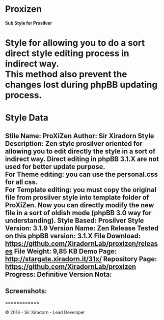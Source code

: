 # Proxizen
#### Sub Style for Prosilver  
Style for allowing you to do a sort direct style editing process in indirect way.  
This method also prevent the changes lost during phpBB updating process.
============
# Style Data
**Stile Name:** ProXiZen
**Author:** Sir Xiradorn
**Style Description:** Zen style prosilver oriented for allowing you to edit directly the style in a sort of indirect way. Direct editing in phpBB 3.1.X are not used for better update purpose.  
For Theme editing: you can use the personal.css for all css.  
For Template editing: you must copy the original file from prosilver style into template folder of ProXiZen. Now you can directly modify the **new** file in a sort of oldish mode (phpBB 3.0 way for understanding).
**Style Based:** Prosilver
**Style Version:** 3.1.9
**Version Name:** Zen Release
**Tested on this phpBB version:** 3.1.X
**File Download:** https://github.com/XiradornLab/proxizen/releases
**File Weight:** 9,85 KB
**Demo Page:** http://stargate.xiradorn.it/31x/
**Repository Page:** https://github.com/XiradornLab/proxizen
**Progress:** Definitive Version
**Nota:**
---

**Screenshots:**
---
============  

© 2016 - Sir Xiradorn - Lead Developer
